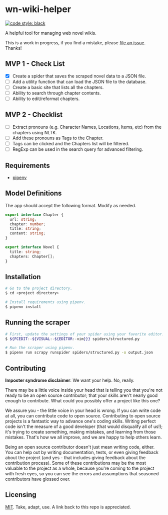 # wn-wiki-helper

[![code style: black](https://img.shields.io/badge/code%20style-black-000000.svg)](https://github.com/ambv/black)

A helpful tool for managing web novel wikis.

This is a work in progress, if you find a mistake, please [file an issue](https://github.com/njncalub/wn-wiki-insights/issues). Thanks!

## MVP 1 - Check List

- [x] Create a spider that saves the scraped novel data to a JSON file.
- [ ] Add a utility function that can load the JSON file to the database.
- [ ] Create a basic site that lists all the chapters.
- [ ] Ability to search through chapter contents.
- [ ] Ability to edit/reformat chapters.

## MVP 2 - Checklist
- [ ] Extract pronouns (e.g. Character Names, Locations, Items, etc) from the chapters using NLTK.
- [ ] Add these pronouns as Tags to the Chapter.
- [ ] Tags can be clicked and the Chapters list will be filtered.
- [ ] RegExp can be used in the search query for advanced filtering.

## Requirements

- [pipenv](https://github.com/pypa/pipenv)

## Model Definitions

The app should accept the following format. Modify as needed.

```typescript
export interface Chapter {
  url: string;
  chapter: number;
  title: string;
  content: string;
}

export interface Novel {
  title: string;
  chapters: Chapter[];
}
```

## Installation

```bash
# Go to the project directory.
$ cd <project directory>

# Install requirements using pipenv.
$ pipenv install
```

## Running the scraper

```bash
# First, update the settings of your spider using your favorite editor.
$ ${FCEDIT:-${VISUAL:-${EDITOR:-vim}}} spiders/structured.py

# Run the scraper using pipenv.
$ pipenv run scrapy runspider spiders/structured.py -o output.json
```

## Contributing

**Imposter syndrome disclaimer**: We want your help. No, really.

There may be a little voice inside your head that is telling you that you're not ready to be an open source contributor; that your skills aren't nearly good enough to contribute. What could you possibly offer a project like this one?

We assure you - the little voice in your head is wrong. If you can write code at all, you can contribute code to open source. Contributing to open source projects is a fantastic way to advance one's coding skills. Writing perfect code isn't the measure of a good developer (that would disqualify all of us!); it's trying to create something, making mistakes, and learning from those mistakes. That's how we all improve, and we are happy to help others learn.

Being an open source contributor doesn't just mean writing code, either. You can help out by writing documentation, tests, or even giving feedback about the project (and yes - that includes giving feedback about the contribution process). Some of these contributions may be the most valuable to the project as a whole, because you're coming to the project with fresh eyes, so you can see the errors and assumptions that seasoned contributors have glossed over.

## Licensing

[MIT](./LICENSE). Take, adapt, use. A link back to this repo is appreciated.
